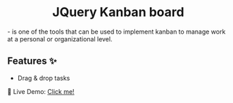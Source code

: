 <h1 align="center">JQuery Kanban board</h1>
 - is one of the tools that can be used to implement kanban to manage work at a personal or organizational level.

## Features ✨

- Drag & drop tasks

:satellite: Live Demo: [Click me!](https://mikemayster.github.io/jquery-kanban-board/)